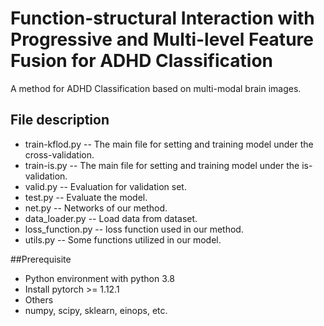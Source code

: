 # Function-structural Interaction with Progressive and Multi-level Feature Fusion for ADHD Classification

A method for ADHD Classification based on multi-modal brain images.

## File description

- train-kflod.py -- The main file for setting and training model under the cross-validation.
- train-is.py -- The main file for setting and training model under the is-validation.
- valid.py -- Evaluation for validation set.
- test.py -- Evaluate the model.
- net.py -- Networks of our method.
- data_loader.py -- Load data from dataset.
- loss_function.py -- loss function used in our method.
- utils.py -- Some functions utilized in our model.

##Prerequisite

- Python environment with python 3.8
- Install pytorch >= 1.12.1
- Others
- numpy, scipy, sklearn, einops, etc.
